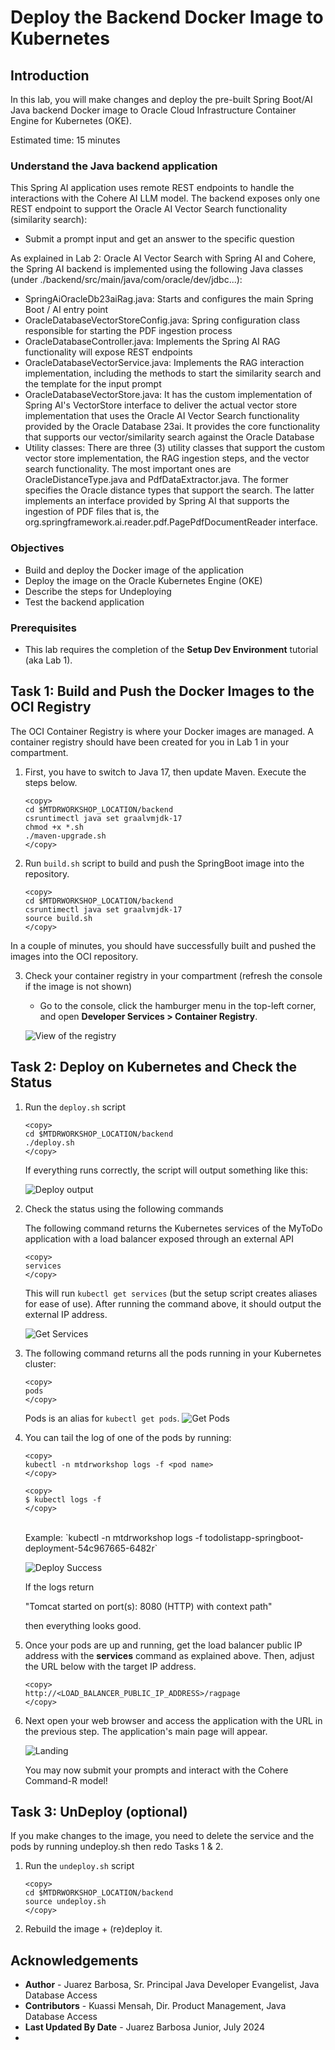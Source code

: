 # Deploy the Backend Docker Image to Kubernetes

## Introduction

In this lab, you will make changes and deploy the pre-built Spring Boot/AI Java backend Docker image to Oracle Cloud Infrastructure Container Engine for Kubernetes (OKE).

Estimated time: 15 minutes

### Understand the Java backend application

This Spring AI application uses remote REST endpoints to handle the interactions with the Cohere AI LLM model. The backend exposes only one REST endpoint to support the Oracle AI Vector Search functionality (similarity search):

* Submit a prompt input and get an answer to the specific question

As explained in Lab 2: Oracle AI Vector Search with Spring AI and Cohere, the Spring AI backend is implemented using the following Java classes (under ./backend/src/main/java/com/oracle/dev/jdbc...):

* SpringAiOracleDb23aiRag.java: Starts and configures the main Spring Boot / AI entry point
* OracleDatabaseVectorStoreConfig.java: Spring configuration class responsible for starting the PDF ingestion process
* OracleDatabaseController.java: Implements the Spring AI RAG functionality will expose REST endpoints
* OracleDatabaseVectorService.java: Implements the RAG interaction implementation, including the methods to start the similarity search and the template for the input prompt
* OracleDatabaseVectorStore.java: It has the custom implementation of Spring AI's VectorStore interface to deliver the actual vector store implementation that uses the Oracle AI Vector Search functionality provided by the Oracle Database 23ai. It provides the core functionality that supports our vector/similarity search against the Oracle Database
* Utility classes: There are three (3) utility classes that support the custom vector store implementation, the RAG ingestion steps, and the vector search functionality. The most important ones are OracleDistanceType.java and PdfDataExtractor.java. The former specifies the Oracle distance types that support the search. The latter implements an interface provided by Spring AI that supports the ingestion of PDF files that is, the org.springframework.ai.reader.pdf.PagePdfDocumentReader interface.


### Objectives

* Build and deploy the Docker image of the application
* Deploy the image on the Oracle Kubernetes Engine (OKE)
* Describe the steps for Undeploying
* Test the backend application

### Prerequisites

* This lab requires the completion of the **Setup Dev Environment** tutorial (aka Lab 1).

## Task 1: Build and Push the Docker Images to the OCI Registry

The OCI Container Registry is where your Docker images are managed. A container registry should have been created for you in Lab 1 in your compartment.

1. First, you have to switch to Java 17, then update Maven. Execute the steps below.

    ```
    <copy>    
    cd $MTDRWORKSHOP_LOCATION/backend
    csruntimectl java set graalvmjdk-17
    chmod +x *.sh
    ./maven-upgrade.sh
    </copy>
    ```

2. Run `build.sh` script to build and push the SpringBoot image into the repository.

    ```
    <copy>
    cd $MTDRWORKSHOP_LOCATION/backend
    csruntimectl java set graalvmjdk-17
    source build.sh
    </copy>
    ```
In a couple of minutes, you should have successfully built and pushed the images into the OCI repository.

3. Check your container registry in your compartment (refresh the console if the image is not shown)

    * Go to the console, click the hamburger menu in the top-left corner, and open **Developer Services > Container Registry**.

    ![View of the registry](images/build-image.png)

## Task 2: Deploy on Kubernetes and Check the Status

1. Run the `deploy.sh` script

    ```
    <copy>
    cd $MTDRWORKSHOP_LOCATION/backend
    ./deploy.sh
    </copy>
    ```

    If everything runs correctly, the script will output something like this:

    ![Deploy output](images/deploy-output.png)

2. Check the status using the following commands

    The following command returns the Kubernetes services of the MyToDo application with a load balancer exposed through an external API

    ```
    <copy>
    services
    </copy>
    ```

    This will run `kubectl get services` (but the setup script creates aliases for ease of use). After running the command above, it should output the external IP address.

    ![Get Services](images/services.png)

3. The following command returns all the pods running in your Kubernetes cluster:

    ```
    <copy>
    pods
    </copy>
    ```

    Pods is an alias for `kubectl get pods`.
    ![Get Pods](images/get-pods.png)

4. You can tail the log of one of the pods by running:

    ```
    <copy>
    kubectl -n mtdrworkshop logs -f <pod name>
    </copy>
    ```

    ```
    <copy>
    $ kubectl logs -f
    </copy>
    ```

    <br>
    Example: `kubectl -n mtdrworkshop logs -f todolistapp-springboot-deployment-54c967665-6482r`

    ![Deploy Success](images/deploy-success.png)

    If the logs return

    "Tomcat started on port(s): 8080 (HTTP) with context path"

    then everything looks good.

5. Once your pods are up and running, get the load balancer public IP address with the **services** command as explained above. Then, adjust the URL below with the target IP address.

    ```
    <copy>
    http://<LOAD_BALANCER_PUBLIC_IP_ADDRESS>/ragpage    
    </copy>
    ```

6. Next open your web browser and access the application with the URL in the previous step. The application's main page will appear.

    ![Landing](images/application-1.png)

    You may now submit your prompts and interact with the Cohere Command-R model!

## Task 3: UnDeploy (optional)

If you make changes to the image, you need to delete the service and the pods by running undeploy.sh then redo Tasks 1 & 2.

1. Run the `undeploy.sh` script

    ```
    <copy>
    cd $MTDRWORKSHOP_LOCATION/backend
    source undeploy.sh
    </copy>
    ```
2. Rebuild the image + (re)deploy it.

## Acknowledgements

* **Author** - Juarez Barbosa, Sr. Principal Java Developer Evangelist, Java Database Access
* **Contributors** - Kuassi Mensah, Dir. Product Management, Java Database Access
* **Last Updated By Date** - Juarez Barbosa Junior, July 2024
* 
